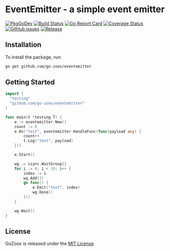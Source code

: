 # EventEmitter - a simple event emitter

[![PkgGoDev](https://pkg.go.dev/badge/github.com/go-zoox/eventemitter)](https://pkg.go.dev/github.com/go-zoox/eventemitter)
[![Build Status](https://github.com/go-zoox/eventemitter/actions/workflows/ci.yml/badge.svg?branch=master)](https://github.com/go-zoox/eventemitter/actions/workflows/ci.yml)
[![Go Report Card](https://goreportcard.com/badge/github.com/go-zoox/eventemitter)](https://goreportcard.com/report/github.com/go-zoox/eventemitter)
[![Coverage Status](https://coveralls.io/repos/github/go-zoox/eventemitter/badge.svg?branch=master)](https://coveralls.io/github/go-zoox/eventemitter?branch=master)
[![GitHub issues](https://img.shields.io/github/issues/go-zoox/eventemitter.svg)](https://github.com/go-zoox/eventemitter/issues)
[![Release](https://img.shields.io/github/eventemitter/go-zoox/eventemitter.svg?label=Release)](https://github.com/go-zoox/eventemitter/tags)

## Installation
To install the package, run:
```bash
go get github.com/go-zoox/eventemitter
```

## Getting Started

```go
import (
  "testing"
  "github.com/go-zoox/eventemitter"
)

func main(t *testing.T) {
	e := eventemitter.New()
	count := 0
	e.On("test", eventemitter.HandleFunc(func(payload any) {
		count++
		t.Log("test", payload)
	}))

	e.Start()

	wg := &sync.WaitGroup{}
	for i := 0; i < 10; i++ {
		index := i
		wg.Add(1)
		go func() {
			e.Emit("test", index)
			wg.Done()
		}()
	}

	wg.Wait()
}
```

## License
GoZoox is released under the [MIT License](./LICENSE).